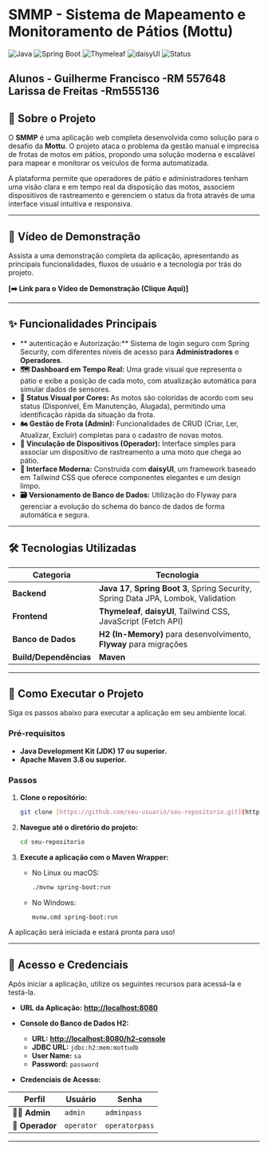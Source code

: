 # SMMP - Sistema de Mapeamento e Monitoramento de Pátios (Mottu)

![Java](https://img.shields.io/badge/Java-17+-orange?style=for-the-badge&logo=openjdk)
![Spring Boot](https://img.shields.io/badge/Spring_Boot-3.x-6DB33F?style=for-the-badge&logo=spring)
![Thymeleaf](https://img.shields.io/badge/Thymeleaf-005F0F?style=for-the-badge&logo=thymeleaf)
![daisyUI](https://img.shields.io/badge/daisyUI-151A32?style=for-the-badge&logo=daisyui)
![Status](https://img.shields.io/badge/status-concluído-brightgreen?style=for-the-badge)
## Alunos - Guilherme Francisco -RM 557648 Larissa de Freitas -Rm555136
## 📖 Sobre o Projeto

O **SMMP** é uma aplicação web completa desenvolvida como solução para o desafio da **Mottu**. O projeto ataca o problema da gestão manual e imprecisa de frotas de motos em pátios, propondo uma solução moderna e escalável para mapear e monitorar os veículos de forma automatizada.

A plataforma permite que operadores de pátio e administradores tenham uma visão clara e em tempo real da disposição das motos, associem dispositivos de rastreamento e gerenciem o status da frota através de uma interface visual intuitiva e responsiva.

---

## 🎥 Vídeo de Demonstração

Assista a uma demonstração completa da aplicação, apresentando as principais funcionalidades, fluxos de usuário e a tecnologia por trás do projeto.

**[➡️ Link para o Vídeo de Demonstração (Clique Aqui)]**

---

## ✨ Funcionalidades Principais

* ** autenticação e Autorização:** Sistema de login seguro com Spring Security, com diferentes níveis de acesso para **Administradores** e **Operadores**.
* **🗺️ Dashboard em Tempo Real:** Uma grade visual que representa o pátio e exibe a posição de cada moto, com atualização automática para simular dados de sensores.
* **🎨 Status Visual por Cores:** As motos são coloridas de acordo com seu status (Disponível, Em Manutenção, Alugada), permitindo uma identificação rápida da situação da frota.
* **🏍️ Gestão de Frota (Admin):** Funcionalidades de CRUD (Criar, Ler, Atualizar, Excluir) completas para o cadastro de novas motos.
* **📡 Vinculação de Dispositivos (Operador):** Interface simples para associar um dispositivo de rastreamento a uma moto que chega ao pátio.
* **🎨 Interface Moderna:** Construída com **daisyUI**, um framework baseado em Tailwind CSS que oferece componentes elegantes e um design limpo.
* **🗃️ Versionamento de Banco de Dados:** Utilização do Flyway para gerenciar a evolução do schema do banco de dados de forma automática e segura.

---

## 🛠️ Tecnologias Utilizadas

| Categoria      | Tecnologia                                                                                             |
|----------------|--------------------------------------------------------------------------------------------------------|
| **Backend** | **Java 17**, **Spring Boot 3**, Spring Security, Spring Data JPA, Lombok, Validation                      |
| **Frontend** | **Thymeleaf**, **daisyUI**, Tailwind CSS, JavaScript (Fetch API)                                        |
| **Banco de Dados** | **H2 (In-Memory)** para desenvolvimento, **Flyway** para migrações                               |
| **Build/Dependências** | **Maven** |

---

## 🚀 Como Executar o Projeto

Siga os passos abaixo para executar a aplicação em seu ambiente local.

### Pré-requisitos

* **Java Development Kit (JDK) 17 ou superior.**
* **Apache Maven 3.8 ou superior.**

### Passos

1.  **Clone o repositório:**
    ```bash
    git clone [https://github.com/seu-usuario/seu-repositorio.git](https://github.com/seu-usuario/seu-repositorio.git)
    ```

2.  **Navegue até o diretório do projeto:**
    ```bash
    cd seu-repositorio
    ```

3.  **Execute a aplicação com o Maven Wrapper:**
    * No Linux ou macOS:
        ```bash
        ./mvnw spring-boot:run
        ```
    * No Windows:
        ```bash
        mvnw.cmd spring-boot:run
        ```

A aplicação será iniciada e estará pronta para uso!

---

## 🔑 Acesso e Credenciais

Após iniciar a aplicação, utilize os seguintes recursos para acessá-la e testá-la.

* **URL da Aplicação:** [**http://localhost:8080**](http://localhost:8080)

* **Console do Banco de Dados H2:**
    * **URL:** [**http://localhost:8080/h2-console**](http://localhost:8080/h2-console)
    * **JDBC URL:** `jdbc:h2:mem:mottudb`
    * **User Name:** `sa`
    * **Password:** `password`

* **Credenciais de Acesso:**

| Perfil      | Usuário      | Senha        |
|-------------|--------------|--------------|
| 👨‍💼 **Admin** | `admin`      | `adminpass`  |
| 👷 **Operador** | `operator`   | `operatorpass`|

---

